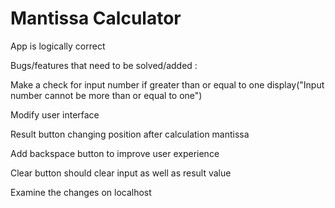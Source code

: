 # Mantissa Calculator

App is logically correct

Bugs/features that need to be solved/added :

Make a check for input number if greater than or equal to one display("Input number cannot be more than or equal to one")

Modify user interface

Result button changing position after calculation mantissa

Add backspace button to improve user experience

Clear button should clear input as well as result value

Examine the changes on localhost

